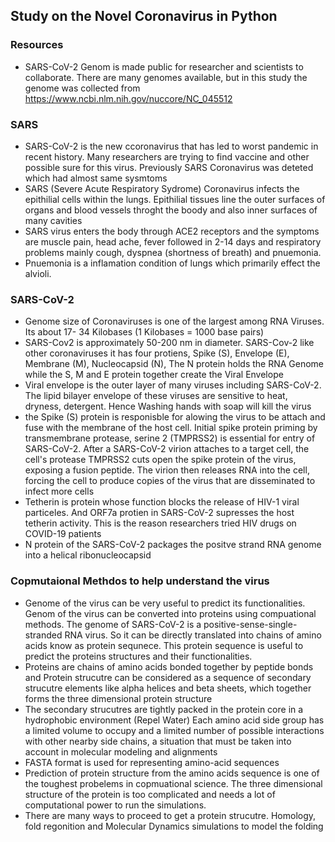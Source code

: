 ## Study on the Novel Coronavirus in Python

### Resources
- SARS-CoV-2 Genom is made public for researcher and scientists to collaborate. There are many genomes available, but in this study the genome was collected from https://www.ncbi.nlm.nih.gov/nuccore/NC_045512 

### SARS
- SARS-CoV-2 is the new ccoronavirus that has led to worst pandemic in recent history. Many researchers are trying to find vaccine and other possible sure for this virus. Previously SARS Coronavirus was deteted which had almost same sysmtoms
- SARS (Severe Acute Respiratory Sydrome) Coronavirus infects the epithilial cells within the lungs. Epithilial tissues line the outer surfaces of organs and blood vessels throght the boody and also inner surfaces of many cavities
- SARS virus enters the body through ACE2 receptors and the symptoms are muscle pain, head ache, fever followed in 2-14 days and respiratory problems mainly cough, dyspnea (shortness of breath) and pnuemonia.
- Pnuemonia is a inflamation condition of lungs which primarily effect the alvioli. 

### SARS-CoV-2
- Genome size of Coronaviruses is one of the largest among RNA Viruses. Its about 17- 34 Kilobases (1 Kilobases = 1000 base pairs) 
- SARS-Cov2 is approximately 50-200 nm in diameter. SARS-Cov-2 like other coronaviruses it has four protiens, Spike (S), Envelope (E), Membrane (M), Nucleocapsid (N), The N protein holds the RNA Genome while the S, M and E protein together create the Viral Envelope
- Viral envelope is the outer layer of many viruses including SARS-CoV-2. The lipid bilayer envelope of these viruses are sensitive to heat, dryness, detergent. Hence Washing hands with soap will kill the virus
- the Spike (S) protein is responisble for alowing the virus to be attach and fuse with the membrane of the host cell. Initial spike protein priming by transmembrane protease, serine 2 (TMPRSS2) is essential for entry of SARS-CoV-2. After a SARS-CoV-2 virion attaches to a target cell, the cell's protease TMPRSS2 cuts open the spike protein of the virus, exposing a fusion peptide. The virion then releases RNA into the cell, forcing the cell to produce copies of the virus that are disseminated to infect more cells
- Tetherin is protein whose function blocks the release of HIV-1 viral particeles. And ORF7a protien in SARS-CoV-2 supresses the host tetherin activity. This is the reason researchers tried HIV drugs on COVID-19 patients
- N protein of the SARS-CoV-2 packages the positve strand RNA genome into a helical ribonucleocapsid

### Copmutaional Methdos to help understand the virus
- Genome of the virus can be very useful to predict its functionalities. Genom of the virus can be converted into proteins using compuational methods. The genome of SARS-CoV-2 is a positive-sense-single-stranded RNA virus. So it can be directly translated into chains of amino acids know as protein sequnece. This protein sequence is useful to predict the proteins structures and their functionalities. 
- Proteins are chains of amino acids bonded together by peptide bonds and Protein strucutre can be considered as a sequence of secondary strucutre elements like alpha helices and beta sheets, which together forms the three dimensional protein structure
- The secondary strucutres are tightly packed in the protein core in a hydrophobic environment (Repel Water) Each amino acid side group has a limited volume to occupy and a limited number of possible interactions with other nearby side chains, a situation that must be taken into account in molecular modeling and alignments
- FASTA format is used for representing amino-acid sequences
- Prediction of protein structure from the amino acids sequence is one of the toughest probelems in copmuational science. The three dimensional structure of the protein is too complicated and needs a lot of computational power to run the simulations. 
- There are many ways to proceed to get a protein strucutre. Homology, fold regonition and Molecular Dynamics simulations to model the folding

